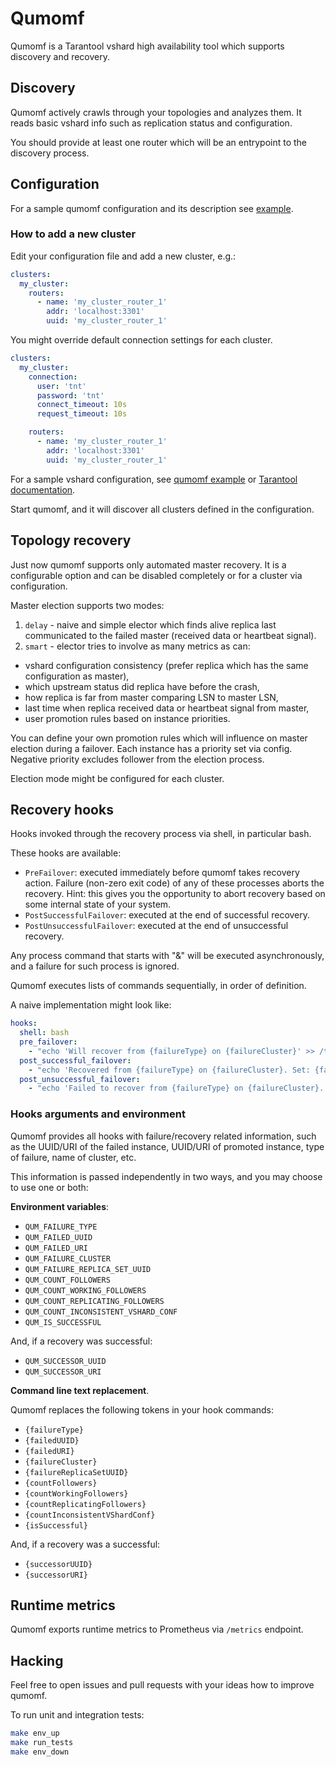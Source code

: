 # Qumomf

Qumomf is a Tarantool vshard high availability tool which supports discovery and recovery.

## Discovery

Qumomf actively crawls through your topologies and analyzes them. 
It reads basic vshard info such as replication status and configuration.

You should provide at least one router which will be an entrypoint to the discovery process.

## Configuration

For a sample qumomf configuration and its description see [example](config/qumomf.conf.yml).

### How to add a new cluster

Edit your configuration file and add a new cluster, e.g.:

```yaml
clusters:
  my_cluster:
    routers:
      - name: 'my_cluster_router_1'
        addr: 'localhost:3301'
        uuid: 'my_cluster_router_1'
```

You might override default connection settings for each cluster.

```yaml
clusters:
  my_cluster:
    connection:
      user: 'tnt'
      password: 'tnt'
      connect_timeout: 10s
      request_timeout: 10s

    routers:
      - name: 'my_cluster_router_1'
        addr: 'localhost:3301'
        uuid: 'my_cluster_router_1'
```

For a sample vshard configuration, 
see [qumomf example](/example) or [Tarantool documentation](https://www.tarantool.io/en/doc/1.10/reference/reference_rock/vshard/vshard_quick/#vshard-config-cluster-example).

Start qumomf, and it will discover all clusters defined in the configuration.

## Topology recovery

Just now qumomf supports only automated master recovery.
It is a configurable option and can be disabled completely or for a cluster via configuration.

Master election supports two modes:

1. `delay` - naive and simple elector which finds alive replica last communicated to the failed master (received data or heartbeat signal).
2. `smart` - elector tries to involve as many metrics as can:
  - vshard configuration consistency (prefer replica which has the same configuration as master), 
  - which upstream status did replica have before the crash,
  - how replica is far from master comparing LSN to master LSN,
  - last time when replica received data or heartbeat signal from master,
  - user promotion rules based on instance priorities.

You can define your own promotion rules which will influence on master election during a failover.
Each instance has a priority set via config. Negative priority excludes follower from the election process. 

Election mode might be configured for each cluster.

## Recovery hooks

Hooks invoked through the recovery process via shell, in particular bash.

These hooks are available:

 - `PreFailover`: executed immediately before qumomf takes recovery action. Failure (non-zero exit code) of any of these processes aborts the recovery. Hint: this gives you the opportunity to abort recovery based on some internal state of your system.
 - `PostSuccessfulFailover`: executed at the end of successful recovery.
 - `PostUnsuccessfulFailover`: executed at the end of unsuccessful recovery.

Any process command that starts with "&" will be executed asynchronously, and a failure for such process is ignored.

Qumomf executes lists of commands sequentially, in order of definition.

A naive implementation might look like:

```yaml
hooks:
  shell: bash
  pre_failover:
    - "echo 'Will recover from {failureType} on {failureCluster}' >> /tmp/qumomf_recovery.log"
  post_successful_failover:
    - "echo 'Recovered from {failureType} on {failureCluster}. Set: {failureReplicaSetUUID}; Failed: {failedURI}; Successor: {successorURI}' >> /tmp/qumomf_recovery.log"
  post_unsuccessful_failover:
    - "echo 'Failed to recover from {failureType} on {failureCluster}. Set: {failureReplicaSetUUID}; Failed: {failedURI}' >> /tmp/qumomf_recovery.log"
```

### Hooks arguments and environment

Qumomf provides all hooks with failure/recovery related information, such as the UUID/URI of the failed instance, 
UUID/URI of promoted instance, type of failure, name of cluster, etc.

This information is passed independently in two ways, and you may choose to use one or both:

**Environment variables**:

  - `QUM_FAILURE_TYPE`
  - `QUM_FAILED_UUID`
  - `QUM_FAILED_URI`
  - `QUM_FAILURE_CLUSTER`
  - `QUM_FAILURE_REPLICA_SET_UUID`
  - `QUM_COUNT_FOLLOWERS`
  - `QUM_COUNT_WORKING_FOLLOWERS`
  - `QUM_COUNT_REPLICATING_FOLLOWERS`
  - `QUM_COUNT_INCONSISTENT_VSHARD_CONF`
  - `QUM_IS_SUCCESSFUL`
    
  And, if a recovery was successful:
    
  - `QUM_SUCCESSOR_UUID`
  - `QUM_SUCCESSOR_URI`

**Command line text replacement**. 

Qumomf replaces the following tokens in your hook commands:

  - `{failureType}`
  - `{failedUUID}`
  - `{failedURI}`
  - `{failureCluster}`
  - `{failureReplicaSetUUID}`
  - `{countFollowers}`
  - `{countWorkingFollowers}`
  - `{countReplicatingFollowers}`
  - `{countInconsistentVShardConf}`
  - `{isSuccessful}`

  And, if a recovery was a successful:

  - `{successorUUID}`
  - `{successorURI}`

## Runtime metrics

Qumomf exports runtime metrics to Prometheus via `/metrics` endpoint.

## Hacking

Feel free to open issues and pull requests with your ideas how to improve qumomf.

To run unit and integration tests:

```bash
make env_up
make run_tests
make env_down
```
